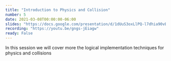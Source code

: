 ```yaml
---
title: "Introduction to Physics and Collision"
number: 5
date: 2021-03-08T00:00:00-06:00
slides: "https://docs.google.com/presentation/d/1dUuS3oxLlPQ-l7dhia90vBLdfz5GQX9HSfx2RXQab6s/edit?usp=sharing"
recording: "https://youtu.be/gngs-jEiagw"
ready: False
---
```


In this session we will cover more the logical implementation techniques for physics and collisions
